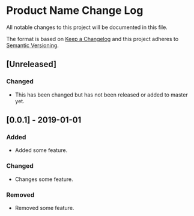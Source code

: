 # Product Name Change Log

All notable changes to this project will be documented in this file.

The format is based on [Keep a Changelog](http://keepachangelog.com/) and this project adheres to [Semantic Versioning](http://semver.org/).

## [Unreleased]
### Changed
- This has been changed but has not been released or added to master yet.

## [0.0.1] - 2019-01-01
### Added
- Added some feature.

### Changed
- Changes some feature.

### Removed
- Removed some feature.